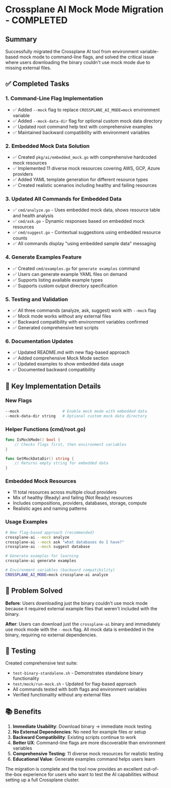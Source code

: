 # Crossplane AI Mock Mode Migration - COMPLETED

## Summary

Successfully migrated the Crossplane AI tool from environment variable-based mock mode to command-line flags, and solved the critical issue where users downloading the binary couldn't use mock mode due to missing external files.

## ✅ Completed Tasks

### 1. Command-Line Flag Implementation
- ✅ Added `--mock` flag to replace `CROSSPLANE_AI_MODE=mock` environment variable
- ✅ Added `--mock-data-dir` flag for optional custom mock data directory
- ✅ Updated root command help text with comprehensive examples
- ✅ Maintained backward compatibility with environment variables

### 2. Embedded Mock Data Solution
- ✅ Created `pkg/ai/embedded_mock.go` with comprehensive hardcoded mock resources
- ✅ Implemented 11 diverse mock resources covering AWS, GCP, Azure providers
- ✅ Added YAML template generation for different resource types
- ✅ Created realistic scenarios including healthy and failing resources

### 3. Updated All Commands for Embedded Data
- ✅ `cmd/analyze.go` - Uses embedded mock data, shows resource table and health analysis
- ✅ `cmd/ask.go` - Dynamic responses based on embedded mock resources
- ✅ `cmd/suggest.go` - Contextual suggestions using embedded resource counts
- ✅ All commands display "using embedded sample data" messaging

### 4. Generate Examples Feature
- ✅ Created `cmd/examples.go` for `generate examples` command
- ✅ Users can generate example YAML files on demand
- ✅ Supports listing available example types
- ✅ Supports custom output directory specification

### 5. Testing and Validation
- ✅ All three commands (analyze, ask, suggest) work with `--mock` flag
- ✅ Mock mode works without any external files
- ✅ Backward compatibility with environment variables confirmed
- ✅ Generated comprehensive test scripts

### 6. Documentation Updates
- ✅ Updated README.md with new flag-based approach
- ✅ Added comprehensive Mock Mode section
- ✅ Updated examples to show embedded data usage
- ✅ Documented backward compatibility

## 🔧 Key Implementation Details

### New Flags
```bash
--mock                   # Enable mock mode with embedded data
--mock-data-dir string   # Optional custom mock data directory
```

### Helper Functions (cmd/root.go)
```go
func IsMockMode() bool {
    // Checks flags first, then environment variables
}

func GetMockDataDir() string {
    // Returns empty string for embedded data
}
```

### Embedded Mock Resources
- 11 total resources across multiple cloud providers
- Mix of healthy (Ready) and failing (Not Ready) resources
- Includes compositions, providers, databases, storage, compute
- Realistic ages and naming patterns

### Usage Examples
```bash
# New flag-based approach (recommended)
crossplane-ai --mock analyze
crossplane-ai --mock ask "what databases do I have?"
crossplane-ai --mock suggest database

# Generate examples for learning
crossplane-ai generate examples

# Environment variables (backward compatibility)
CROSSPLANE_AI_MODE=mock crossplane-ai analyze
```

## 🎯 Problem Solved

**Before**: Users downloading just the binary couldn't use mock mode because it required external example files that weren't included with the binary.

**After**: Users can download just the `crossplane-ai` binary and immediately use mock mode with the `--mock` flag. All mock data is embedded in the binary, requiring no external dependencies.

## 🧪 Testing

Created comprehensive test suite:
- `test-binary-standalone.sh` - Demonstrates standalone binary functionality
- `test/mock/run-mock.sh` - Updated for flag-based approach
- All commands tested with both flags and environment variables
- Verified functionality without any external files

## 📚 Benefits

1. **Immediate Usability**: Download binary → immediate mock testing
2. **No External Dependencies**: No need for example files or setup
3. **Backward Compatibility**: Existing scripts continue to work
4. **Better UX**: Command-line flags are more discoverable than environment variables
5. **Comprehensive Testing**: 11 diverse mock resources for realistic testing
6. **Educational Value**: Generate examples command helps users learn

The migration is complete and the tool now provides an excellent out-of-the-box experience for users who want to test the AI capabilities without setting up a full Crossplane cluster.
